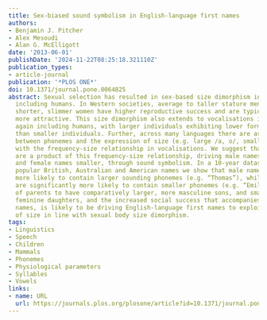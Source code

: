```yaml
---
title: Sex-biased sound symbolism in English-language first names
authors:
- Benjamin J. Pitcher
- Alex Mesoudi
- Alan G. McElligott
date: '2013-06-01'
publishDate: '2024-11-22T08:25:18.321110Z'
publication_types:
- article-journal
publication: '*PLOS ONE*'
doi: 10.1371/journal.pone.0064825
abstract: Sexual selection has resulted in sex-based size dimorphism in many mammals,
  including humans. In Western societies, average to taller stature men and comparatively
  shorter, slimmer women have higher reproductive success and are typically considered
  more attractive. This size dimorphism also extends to vocalisations in many species,
  again including humans, with larger individuals exhibiting lower formant frequencies
  than smaller individuals. Further, across many languages there are associations
  between phonemes and the expression of size (e.g. large /a, o/, small /i, e/), consistent
  with the frequency-size relationship in vocalisations. We suggest that naming preferences
  are a product of this frequency-size relationship, driving male names to sound larger
  and female names smaller, through sound symbolism. In a 10-year dataset of the most
  popular British, Australian and American names we show that male names are significantly
  more likely to contain larger sounding phonemes (e.g. “Thomas”), while female names
  are significantly more likely to contain smaller phonemes (e.g. “Emily”). The desire
  of parents to have comparatively larger, more masculine sons, and smaller, more
  feminine daughters, and the increased social success that accompanies more sex-stereotyped
  names, is likely to be driving English-language first names to exploit sound symbolism
  of size in line with sexual body size dimorphism.
tags:
- Linguistics
- Speech
- Children
- Mammals
- Phonemes
- Physiological parameters
- Syllables
- Vowels
links:
- name: URL
  url: https://journals.plos.org/plosone/article?id=10.1371/journal.pone.0064825
---
```

